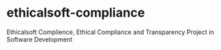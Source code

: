 # ethicalsoft-compliance
Ethicalsoft Complience, Ethical Compliance and Transparency Project in Software Development
